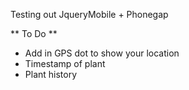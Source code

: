 Testing out JqueryMobile + Phonegap

** To Do **
- Add in GPS dot to show your location
- Timestamp of plant
- Plant history